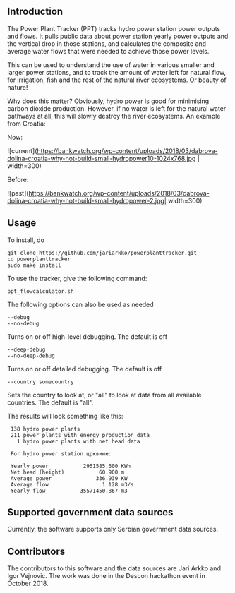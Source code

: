 
Introduction
------------

The Power Plant Tracker (PPT) tracks hydro power station power outputs and flows. It pulls public data about power station yearly power outputs and the vertical drop in those stations, and calculates the composite and average water flows that were needed to achieve those power levels.

This can be used to understand the use of water in various smaller and larger power stations, and to track the amount of water left for natural flow, for irrigation, fish and the rest of the natural river ecosystems. Or beauty of nature!

Why does this matter? Obviously, hydro power is good for minimising carbon dioxide production. However, if no water is left for the natural water pathways at all, this will slowly destroy the river ecosystems. An example from Croatia:

Now:

![current](https://bankwatch.org/wp-content/uploads/2018/03/dabrova-dolina-croatia-why-not-build-small-hydropower10-1024x768.jpg | width=300)

Before:

![past](https://bankwatch.org/wp-content/uploads/2018/03/dabrova-dolina-croatia-why-not-build-small-hydropower-2.jpg| width=300)

Usage
----

To install, do

    git clone https://github.com/jariarkko/powerplanttracker.git
    cd powerplanttracker
    sudo make install

To use the tracker, give the following command:

    ppt_flowcalculator.sh

The following options can also be used as needed

    --debug
    --no-debug

Turns on or off high-level debugging. The default is off

    --deep-debug
    --no-deep-debug

Turns on or off detailed debugging. The default is off

    --country somecountry

Sets the country to look at, or "all" to look at data from all available countries. The default is "all".

The results will look something like this:

     138 hydro power plants
     211 power plants with energy production data
       1 hydro power plants with net head data

     For hydro power station црквине:
     
     Yearly power           2951585.600 KWh
     Net head (height)           60.900 m
     Average power              336.939 KW
     Average flow                 1.128 m3/s
     Yearly flow           35571450.867 m3


Supported government data sources
---------------------------------

Currently, the software supports only Serbian government data sources.

Contributors
------------

The contributors to this software and the data sources are Jari Arkko and Igor Vejnovic. The work was done in the Descon hackathon event in October 2018.
